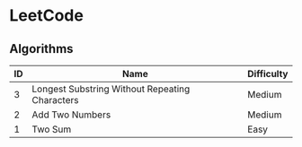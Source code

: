# LeetCode

## Algorithms

| ID | Name | Difficulty |
|----|------|------------|
| 3 | Longest Substring Without Repeating Characters | Medium | [Q](https://leetcode.com/problems/longest-substring-without-repeating-characters/) | [A](/solutions/3.py) |
| 2 | Add Two Numbers | Medium | Q | A |
| 1 | Two Sum | Easy | Q | A |
